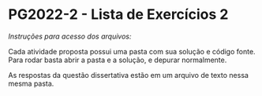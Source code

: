 # PG2022-2 - Lista de Exercícios 2

_Instruções para acesso dos arquivos:_

Cada atividade proposta possui uma pasta com sua solução e código fonte. Para rodar basta abrir a pasta e a solução, e depurar normalmente. 

As respostas da questão dissertativa estão em um arquivo de texto nessa mesma pasta.
